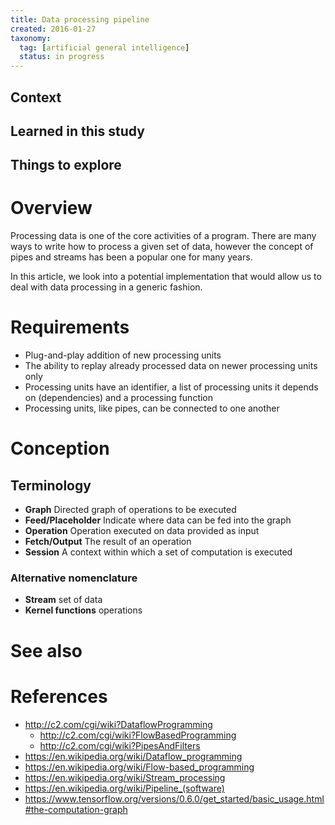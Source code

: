 ```yaml
---
title: Data processing pipeline
created: 2016-01-27
taxonomy:
  tag: [artificial general intelligence]
  status: in progress
---
```


## Context

## Learned in this study

## Things to explore

# Overview
Processing data is one of the core activities of a program. There are many ways to write how to process a given set of data, however the concept of pipes and streams has been a popular one for many years.

In this article, we look into a potential implementation that would allow us to deal with data processing in a generic fashion.

# Requirements
* Plug-and-play addition of new processing units
* The ability to replay already processed data on newer processing units only
* Processing units have an identifier, a list of processing units it depends on (dependencies) and a processing function
* Processing units, like pipes, can be connected to one another

# Conception
## Terminology
* **Graph** Directed graph of operations to be executed
* **Feed/Placeholder** Indicate where data can be fed into the graph
* **Operation** Operation executed on data provided as input
* **Fetch/Output** The result of an operation
* **Session** A context within which a set of computation is executed

### Alternative nomenclature
* **Stream** set of data
* **Kernel functions** operations

# See also

# References
* http://c2.com/cgi/wiki?DataflowProgramming
	* http://c2.com/cgi/wiki?FlowBasedProgramming
	* http://c2.com/cgi/wiki?PipesAndFilters
* https://en.wikipedia.org/wiki/Dataflow_programming
* https://en.wikipedia.org/wiki/Flow-based_programming
* https://en.wikipedia.org/wiki/Stream_processing
* https://en.wikipedia.org/wiki/Pipeline_(software)
* https://www.tensorflow.org/versions/0.6.0/get_started/basic_usage.html#the-computation-graph
